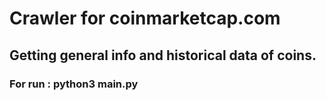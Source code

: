 # Crawler for coinmarketcap.com
## Getting general info and historical data of coins.
### For run : python3 main.py 
